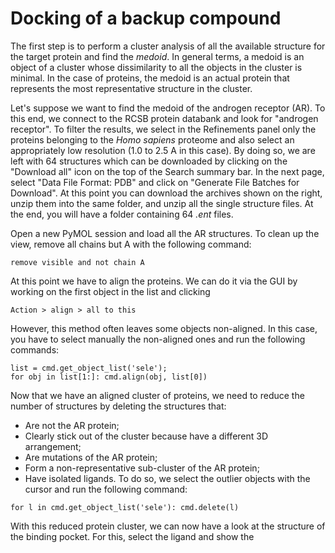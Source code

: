 # Docking of a backup compound

The first step is to perform a cluster analysis of all the available structure for the target protein and find the *medoid*. In general terms, a medoid is an object of a cluster whose dissimilarity to all the objects in the cluster is minimal. In the case of proteins, the medoid is an actual protein that represents the most representative structure in the cluster.

Let's suppose we want to find the medoid of the androgen receptor (AR). To this end, we connect to the RCSB protein databank and look for "androgen receptor". To filter the results, we select in the Refinements panel only the proteins belonging to the *Homo sapiens* proteome and also select an appropriately low resolution (1.0 to 2.5 A in this case). By doing so, we are left with 64 structures which can be downloaded by clicking on the "Download all" icon on the top of the Search summary bar. In the next page, select "Data File Format: PDB" and click on "Generate File Batches for Download". At this point you can download the archives shown on the right, unzip them into the same folder, and unzip all the single structure files. At the end, you will have a folder containing 64 *.ent* files.

Open a new PyMOL session and load all the AR structures. To clean up the view, remove all chains but A with the following command:
```
remove visible and not chain A
```
At this point we have to align the proteins. We can do it via the GUI by working on the first object in the list and clicking
```
Action > align > all to this
```
However, this method often leaves some objects non-aligned. In this case, you have to select manually the non-aligned ones and run the following commands:
```
list = cmd.get_object_list('sele');
for obj in list[1:]: cmd.align(obj, list[0])
```
Now that we have an aligned cluster of proteins, we need to reduce the number of structures by deleting the structures that:
 - Are not the AR protein;
 - Clearly stick out of the cluster because have a different 3D arrangement;
 - Are mutations of the AR protein;
 - Form a non-representative sub-cluster of the AR protein;
 - Have isolated ligands.
To do so, we select the outlier objects with the cursor and run the following command:
```
for l in cmd.get_object_list('sele'): cmd.delete(l)
```
With this reduced protein cluster, we can now have a look at the structure of the binding pocket. For this, select the ligand and show the   
